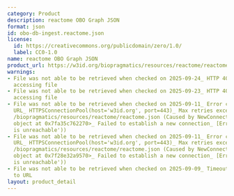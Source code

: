 ```yaml
---
category: Product
description: reactome OBO Graph JSON
format: json
id: obo-db-ingest.reactome.json
license:
  id: https://creativecommons.org/publicdomain/zero/1.0/
  label: CC0-1.0
name: reactome OBO Graph JSON
product_url: https://w3id.org/biopragmatics/resources/reactome/reactome.json
warnings:
- File was not able to be retrieved when checked on 2025-09-24_ HTTP 404 error when
  accessing file
- File was not able to be retrieved when checked on 2025-09-23_ HTTP 404 error when
  accessing file
- File was not able to be retrieved when checked on 2025-09-11_ Error connecting to
  URL_ HTTPSConnectionPool(host='w3id.org', port=443)_ Max retries exceeded with url_
  /biopragmatics/resources/reactome/reactome.json (Caused by NewConnectionError('<urllib3.connection.HTTPSConnection
  object at 0x7fa35c762270>_ Failed to establish a new connection_ [Errno 101] Network
  is unreachable'))
- File was not able to be retrieved when checked on 2025-09-11_ Error connecting to
  URL_ HTTPSConnectionPool(host='w3id.org', port=443)_ Max retries exceeded with url_
  /biopragmatics/resources/reactome/reactome.json (Caused by NewConnectionError('<urllib3.connection.HTTPSConnection
  object at 0x7f28e32a9570>_ Failed to establish a new connection_ [Errno 101] Network
  is unreachable'))
- File was not able to be retrieved when checked on 2025-09-09_ Timeout connecting
  to URL
layout: product_detail
---
```

